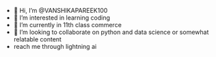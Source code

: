 - 👋 Hi, I’m @VANSHIKAPAREEK100
- 👀 I’m interested in learning coding 
- 🌱 I’m currently in 11th class commerce 
- 💞️ I’m looking to collaborate on python and data science or somewhat relatable content 
- reach me through  lightning ai

<!---
VANSHIKAPAREEK100/VANSHIKAPAREEK100 is a ✨ special ✨ repository because its `README.md` (this file) appears on your GitHub profile.
You can click the Preview link to take a look at your changes.
--->
